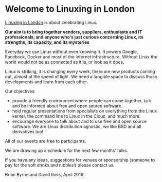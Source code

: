 # Welcome to Linuxing in London

[Linuxing in London](http://www.meetup.com/Linuxing-In-London) is about celebrating Linux.

**Our aim is to bring together vendors, suppliers, enthusiasts and IT professionals, and anyone who's just curious concerning Linux, its strengths, its capacity, and its mysteries**

Everyday we use Linux without even knowing it. It powers Google, Facebook, Docker and most of the Internet infrastructure. Without Linux the world would not be as connected as it is, or look as it does.

Linux is striking, it is changing every week, there are new products coming out, almost at the speed of light. We need a tangible space to discuss those developments and learn from each other.

Our objectives:

* provide a friendly environment where people can come together, talk and be informed about free and open source software.
* hold regular presentations from specialists on everything from the Linux kernel, the command line to Linux in the Cloud, and much more.
* encourage everyone to talk about and to use free and open source software.  We are Linux distribution agnostic, we like BSD and all derivatives too!

All of our events are free to participants.

We are drawing up a schedule for the next few months’ talks.

If you have any ideas, suggestions for venues or sponsorship (someone to pay for the soft drinks and nibbles!) please contact us.

Brian Byrne and David Ross, April 2016.
